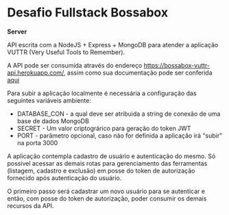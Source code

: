 # Desafio Fullstack Bossabox

**Server** 

API escrita com a NodeJS + Express + MongoDB para atender a aplicação VUTTR (Very Useful Tools to Remember).

A API pode ser consumida através do endereço https://bossabox-vuttr-api.herokuapp.com/, assim como sua documentação pode ser conferida [aqui](https://bossabox-vuttr-api.herokuapp.com/api-docs/) 

Para subir a aplicação localmente é necessária a configuração das seguintes variáveis ambiente:

- DATABASE_CON - a qual deve ser atribuida a string de conexão de uma base de dados MongoDB
- SECRET - Um valor criptográrico para geração do token JWT
- PORT - parâmetro opcional, caso não for definida a aplicação irá "subir" na porta 3000

A aplicação contempla cadastro de usuário e autenticação do mesmo. Só possivel acessar as demais rotas para gerenciamento das ferramentas (listagem, cadastro e exclusão) em posse do token de autorização fornecido após autenticação do usuário.

O primeiro passo será cadastrar um novo usuário para se autenticar e então, com posse do token de autorização, poder consumir os demais recursos da API.

